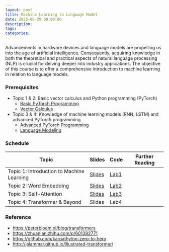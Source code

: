 ```yaml
---
layout: post
title: Machine Learning to Language Model
date: 2023-06-29 00:00:00
description: 
tags: 
categories: 
---
```


Advancements in hardware devices and language models are propelling us into the age of artificial intelligence. Consequently, acquiring knowledge in both the theoretical and practical aspects of natural language processing (NLP) is crucial for delving deeper into industry applications. The objective of this course is to offer a comprehensive introduction to machine learning in relation to language models.

### Prerequisites

- Topic 1 & 2: Basic vector calculus and Python programming (PyTorch)
  - [Basic PyTorch Programming](https://www.learnpytorch.io/)
  - [Vector Calculus](<https://math.libretexts.org/Bookshelves/Calculus/Supplemental_Modules_(Calculus)/Vector_Calculus/1%3A_Vector_Basics>)
- Topic 3 & 4: Knowledge of machine learning models (RNN, LSTM) and advanced PyTorch programming.
  - [Advanced PyTorch Programming](https://uvadlc-notebooks.readthedocs.io/en/latest/tutorial_notebooks/tutorial2/Introduction_to_PyTorch.html)
  - [Language Modeling](https://lena-voita.github.io/nlp_course/language_modeling.html)

### Schedule

| Topic                                     | Slides                                                                 | Code                                                                              | Further Reading |
| ----------------------------------------- | ---------------------------------------------------------------------- | --------------------------------------------------------------------------------- | --------------- |
| Topic 1: Introduction to Machine Learning | [Slides](https://jaihuayen.github.io/homeweb/files/MLtoLM-Topic01.pdf) | [Lab1](https://colab.research.google.com/drive/1f5xqDU0Z1b9KUfR77Zsa83XAN54yaDGM) |                 |
| Topic 2: Word Embedding                   | [Slides](https://jaihuayen.github.io/homeweb/files/MLtoLM-Topic02.pdf) | [Lab2](https://colab.research.google.com/drive/1f5xqDU0Z1b9KUfR77Zsa83XAN54yaDGM) |                 |
| Topic 3: Self-Attention                   | [Slides](https://jaihuayen.github.io/homeweb/files/MLtoLM-Topic03.pdf) | [Lab3](https://colab.research.google.com/drive/1qlspZqkfAvk9GL8x_CWQOEE6WUVdwhbj) |                 |
| Topic 4: Transformer & Beyond             | Slides                                                                 | Lab4                                                                              |                 |

### Reference

- https://peterbloem.nl/blog/transformers
- https://zhuanlan.zhihu.com/p/601392771
- https://github.com/karpathy/nn-zero-to-hero
- http://jalammar.github.io/illustrated-transformer/